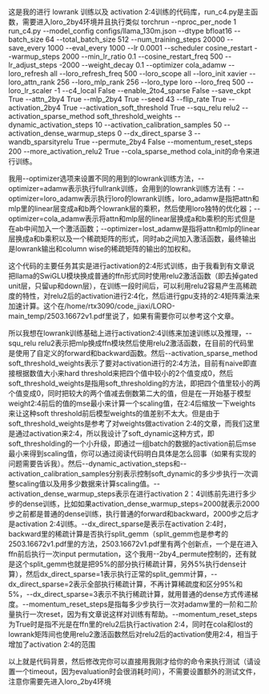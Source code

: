 这是我的进行 lowrank 训练以及 activation 2:4训练的代码库，run_c4.py是主函数，需要进入loro_2by4环境并且执行类似 torchrun --nproc_per_node 1 run_c4.py --model_config configs/llama_130m.json --dtype bfloat16 --batch_size 64 --total_batch_size 512 --num_training_steps 20000 --save_every 1000 --eval_every 1000 --lr 0.0001 --scheduler cosine_restart --warmup_steps 2000 --min_lr_ratio 0.1 --cosine_restart_freq 500 --lr_adjust_steps -2000 --weight_decay 0.1 --optimizer cola_adamw --loro_refresh all --loro_refresh_freq 500 --loro_scope all --loro_init xavier --loro_attn_rank 256 --loro_mlp_rank 256 --loro_type loro --loro_freq 500 --loro_lr_scaler -1 --c4_local False --enable_2to4_sparse False --save_ckpt True --attn_2by4 True --mlp_2by4 True --seed 43 --flip_rate True --activation_2by4 True --activation_soft_threshold True --squ_relu relu2 --activation_sparse_method soft_threshold_weights --dynamic_activation_steps 10 --activation_calibration_samples 50 --activation_dense_warmup_steps 0 --dx_direct_sparse 3 --wandb_sparsityrelu True --permute_2by4 False --momentum_reset_steps 200 --more_activation_relu2 True --cola_sparse_method cola_init的命令来进行训练。

我用--optimizer选项来设置不同的用到的lowrank训练方法，--optimizer=adamw表示执行fullrank训练，会用到的lowrank训练方法有：--optimizer=loro_adamw表示执行loro的lowrank训练，loro_adamw是指把attn和mlp里的linear层变成a和b两个lowrank层的乘积，然后使用loro独特的优化器；--optimizer=cola_adamw表示将attn和mlp层的linear层换成a和b乘积的形式但是在ab中间加入一个激活函数；--optimizer=lost_adamw是指将attn和mlp的linear层换成a和b乘积以及一个稀疏矩阵的形式，同时ab之间加入激活函数，最终输出是lowrank输出和column wise的稀疏矩阵的输出的加权和。

这个代码的主要任务其实是进行activation的2:4形式训练，由于我看到有文章说把llama的SwiGLU模块换成普通的ffn形式同时使用relu2激活函数（即去掉gated unit层，只留up和down层），在训练一段时间后，可以利用relu2容易产生高稀疏度的特性，对relu2后的activation进行2:4化，然后进行gpu支持的2:4矩阵乘法来加速计算。这个在/home/rtx3090/code_jiaxi/LORO-main_temp/2503.16672v1.pdf里说了，如果有需要你可以参考这个文章。

所以我想在lowrank训练基础上进行activation2:4训练来加速训练以及推理，--squ_relu relu2表示把mlp换成ffn模块然后使用relu2激活函数，在目前的代码里是使用了自定义的forward和backward函数。然后--activation_sparse_method soft_threshold_weights表示了要对activation进行的2:4方法，目前有naive即直接根据数值大小来hard threshold来把四个值中较小的2个值变成0，然后soft_threshold_weights是指用soft_thresholding的方法，即把四个值里较小的两个值变成0，同时把较大的两个值减去倒数第二大的值，但是在一开始基于模型weight2:4前后的值的mse最小来计算一个scaling值，在2:4后缩放一下weights来让这种soft threshold前后模型weights的值差别不太大。但是由于soft_threshold_weights是参考了对weights做activation 2:4的文章，而我们这里是通过activation来2:4，所以我设计了soft_dynamic这种方式，即soft_thresholding的一个小升级，即通过一组batch的数据的activation前后mse最小来得到scaling值，你可以通过阅读代码明白具体是怎么回事（如果有实现的问题需要告诉我）。然后--dynamic_activation_steps和--activation_calibration_samples分别表示控制soft_dynamic的多少步执行一次调整scaling值以及用多少数据来计算scaling值。--activation_dense_warmup_steps表示在进行activation 2：4训练前先进行多少步的dense训练，比如如果activation_dense_warmup_steps=2000就表示2000步之前都是普通的dense训练，执行普通的forward和backward，2000步之后才是activation 2:4训练。--dx_direct_sparse是表示在activation 2:4时，backward里的稀疏计算是否执行split_gemm（split_gemm也是参考的2503.16672v1.pdf里的方法，2503.16672v1.pdf里有两个创新点，一个是在进入ffn前后执行一次input permutation，这个我用--2by4_permute控制的，还有就是这个split_gemm也就是把95%的部分执行稀疏计算，另外5%执行dense计算），然后dx_direct_sparse=1表示执行正常的split_gemm计算，--dx_direct_sparse=2表示全部执行稀疏计算，不再计算稀疏度和区分95%和5%，--dx_direct_sparse=3表示不执行稀疏计算，就用普通的dense方式传递梯度。--momentum_reset_steps是指每多少步执行一次对adamw里的一阶和二阶量执行一次reset，因为有文章说这样对训练有帮助。--momentum_reset_steps为True时是指不光是在ffn里的relu2后执行activation 2:4，同时在cola和lost的lowrank矩阵间也使用relu2激活函数然后对relu2后的activation使用2:4，相当于增加了activation 2:4的范围

以上就是代码背景，然后修改完你可以直接用我刚才给你的命令来执行测试（请设置一个timeout，因为evaluation时会很消耗时间），不需要设置额外的测试文件，注意你需要先进入loro_2by4环境